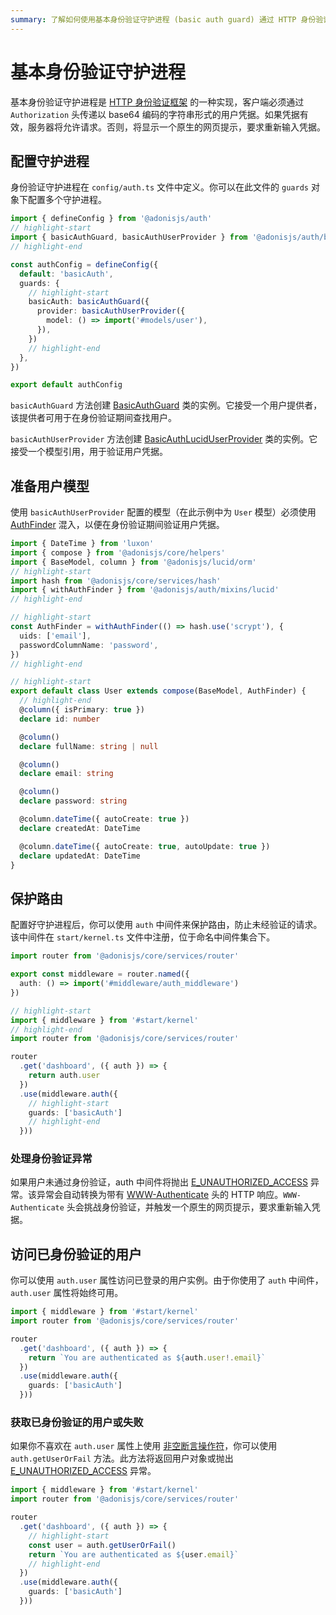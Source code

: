 ```yaml
---
summary: 了解如何使用基本身份验证守护进程 (basic auth guard) 通过 HTTP 身份验证框架对用户进行身份验证。
---
```


# 基本身份验证守护进程

基本身份验证守护进程是 [HTTP 身份验证框架](https://developer.mozilla.org/en-US/docs/Web/HTTP/Authentication) 的一种实现，客户端必须通过 `Authorization` 头传递以 base64 编码的字符串形式的用户凭据。如果凭据有效，服务器将允许请求。否则，将显示一个原生的网页提示，要求重新输入凭据。

## 配置守护进程

身份验证守护进程在 `config/auth.ts` 文件中定义。你可以在此文件的 `guards` 对象下配置多个守护进程。

```ts
import { defineConfig } from '@adonisjs/auth'
// highlight-start
import { basicAuthGuard, basicAuthUserProvider } from '@adonisjs/auth/basic_auth'
// highlight-end

const authConfig = defineConfig({
  default: 'basicAuth',
  guards: {
    // highlight-start
    basicAuth: basicAuthGuard({
      provider: basicAuthUserProvider({
        model: () => import('#models/user'),
      }),
    })
    // highlight-end
  },
})

export default authConfig
```

`basicAuthGuard` 方法创建 [BasicAuthGuard](https://github.com/adonisjs/auth/blob/main/modules/basic_auth_guard/guard.ts) 类的实例。它接受一个用户提供者，该提供者可用于在身份验证期间查找用户。

`basicAuthUserProvider` 方法创建 [BasicAuthLucidUserProvider](https://github.com/adonisjs/auth/blob/main/modules/basic_auth_guard/user_providers/lucid.ts) 类的实例。它接受一个模型引用，用于验证用户凭据。

## 准备用户模型

使用 `basicAuthUserProvider` 配置的模型（在此示例中为 `User` 模型）必须使用 [AuthFinder](./verifying_user_credentials.md#using-the-auth-finder-mixin) 混入，以便在身份验证期间验证用户凭据。

```ts
import { DateTime } from 'luxon'
import { compose } from '@adonisjs/core/helpers'
import { BaseModel, column } from '@adonisjs/lucid/orm'
// highlight-start
import hash from '@adonisjs/core/services/hash'
import { withAuthFinder } from '@adonisjs/auth/mixins/lucid'
// highlight-end

// highlight-start
const AuthFinder = withAuthFinder(() => hash.use('scrypt'), {
  uids: ['email'],
  passwordColumnName: 'password',
})
// highlight-end

// highlight-start
export default class User extends compose(BaseModel, AuthFinder) {
  // highlight-end
  @column({ isPrimary: true })
  declare id: number

  @column()
  declare fullName: string | null

  @column()
  declare email: string

  @column()
  declare password: string

  @column.dateTime({ autoCreate: true })
  declare createdAt: DateTime

  @column.dateTime({ autoCreate: true, autoUpdate: true })
  declare updatedAt: DateTime
}
```

## 保护路由

配置好守护进程后，你可以使用 `auth` 中间件来保护路由，防止未经验证的请求。该中间件在 `start/kernel.ts` 文件中注册，位于命名中间件集合下。

```ts
import router from '@adonisjs/core/services/router'

export const middleware = router.named({
  auth: () => import('#middleware/auth_middleware')
})
```

```ts
// highlight-start
import { middleware } from '#start/kernel'
// highlight-end
import router from '@adonisjs/core/services/router'

router
  .get('dashboard', ({ auth }) => {
    return auth.user
  })
  .use(middleware.auth({
    // highlight-start
    guards: ['basicAuth']
    // highlight-end
  }))
```

### 处理身份验证异常

如果用户未通过身份验证，auth 中间件将抛出 [E_UNAUTHORIZED_ACCESS](https://github.com/adonisjs/auth/blob/main/src/auth/errors.ts#L18) 异常。该异常会自动转换为带有 [WWW-Authenticate](https://developer.mozilla.org/en-US/docs/Web/HTTP/Headers/WWW-Authenticate) 头的 HTTP 响应。`WWW-Authenticate` 头会挑战身份验证，并触发一个原生的网页提示，要求重新输入凭据。

## 访问已身份验证的用户

你可以使用 `auth.user` 属性访问已登录的用户实例。由于你使用了 `auth` 中间件，`auth.user` 属性将始终可用。

```ts
import { middleware } from '#start/kernel'
import router from '@adonisjs/core/services/router'

router
  .get('dashboard', ({ auth }) => {
    return `You are authenticated as ${auth.user!.email}`
  })
  .use(middleware.auth({
    guards: ['basicAuth']
  }))
```

### 获取已身份验证的用户或失败

如果你不喜欢在 `auth.user` 属性上使用 [非空断言操作符](https://www.typescriptlang.org/docs/handbook/2/everyday-types.html#non-null-assertion-operator-postfix-)，你可以使用 `auth.getUserOrFail` 方法。此方法将返回用户对象或抛出 [E_UNAUTHORIZED_ACCESS](../references/exceptions.md#e_unauthorized_access) 异常。

```ts
import { middleware } from '#start/kernel'
import router from '@adonisjs/core/services/router'

router
  .get('dashboard', ({ auth }) => {
    // highlight-start
    const user = auth.getUserOrFail()
    return `You are authenticated as ${user.email}`
    // highlight-end
  })
  .use(middleware.auth({
    guards: ['basicAuth']
  }))
```